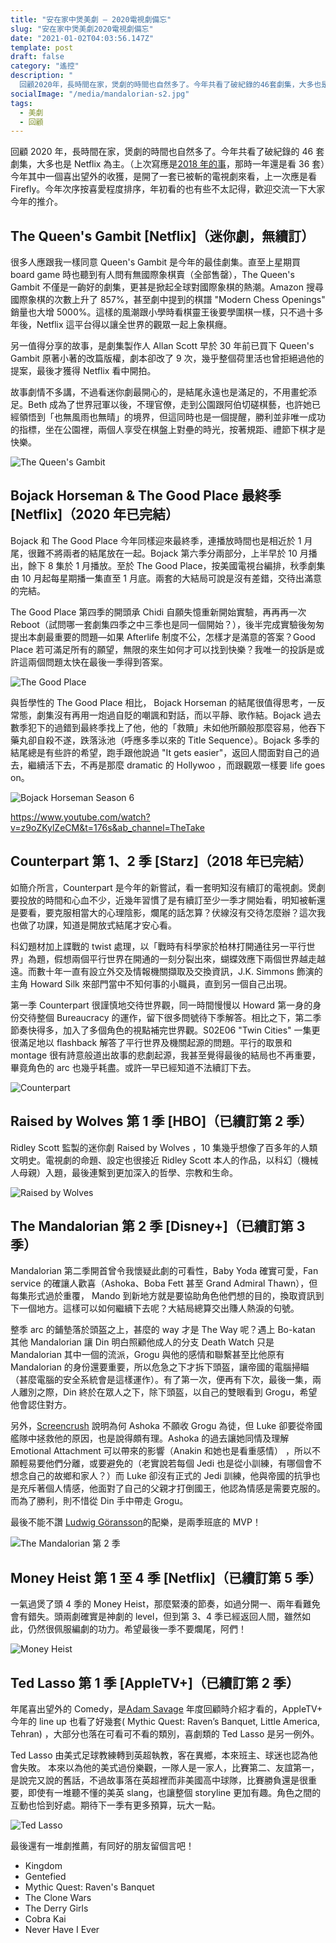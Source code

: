 ```yaml
---
title: "安在家中煲美劇 — 2020電視劇備忘"
slug: "安在家中煲美劇2020電視劇備忘"
date: "2021-01-02T04:03:56.147Z"
template: post
draft: false
category: "遙控"
description: "
  回顧2020年，長時間在家，煲劇的時間也自然多了。今年共看了破紀錄的46套劇集，大多也是Netflix為主。今年其中一個喜出望外的收獲，是開了一套已被斬的電視劇來看，上一次應是看 Firefly。今年次序按喜愛程度排序，年初看的也有些不太記得，歡迎交流一下大家今年的推介。"
socialImage: "/media/mandalorian-s2.jpg"
tags:
  - 美劇
  - 回顧
---
```


回顧 2020 年，長時間在家，煲劇的時間也自然多了。今年共看了破紀錄的 46 套劇集，大多也是 Netflix 為主。（上次寫應是[2018 年的事](https://notesofsamuel-develop.gtsb.io/posts/%E5%96%94%E6%99%82%E9%96%93%E5%8E%BB%E4%BA%86%E5%93%AA%E8%A3%A1-2017%E5%B9%B4%E7%BE%8E%E5%8A%87%E5%82%99%E5%BF%98)，那時一年還是看 36 套）今年其中一個喜出望外的收獲，是開了一套已被斬的電視劇來看，上一次應是看 Firefly。今年次序按喜愛程度排序，年初看的也有些不太記得，歡迎交流一下大家今年的推介。

## The Queen's Gambit [Netflix]（迷你劇，無續訂）

很多人應跟我一樣同意 Queen's Gambit 是今年的最佳劇集。直至上星期買 board game 時也聽到有人問有無國際象棋賣（全部售罄），The Queen's Gambit 不僅是一齣好的劇集，更甚是掀起全球對國際象棋的熱潮。Amazon 搜尋國際象棋的次數上升了 857%，甚至劇中提到的棋譜 "Modern Chess Openings" 銷量也大增 5000%。這樣的風潮跟小學時看棋靈王後要學圍棋一樣，只不過十多年後，Netflix 這平台得以讓全世界的觀眾一起上象棋癮。

另一值得分享的故事，是劇集製作人 Allan Scott 早於 30 年前已買下 Queen's Gambit 原著小著的改篇版權，劇本卻改了 9 次，幾乎整個荷里活也曾拒絕過他的提案，最後才獲得 Netflix 看中開拍。

故事劇情不多講，不過看迷你劇最開心的，是結尾永遠也是滿足的，不用畫蛇添足。Beth 成為了世界冠軍以後，不理官僚，走到公園跟阿伯切磋棋藝，也許她已經領悟到「也無風雨也無晴」的境界，但這同時也是一個提醒，勝利並非唯一成功的指標，坐在公園裡，兩個人享受在棋盤上對壘的時光，按著規距、禮節下棋才是快樂。

![The Queen's Gambit](/media/queens-gambit.jpg)

## Bojack Horseman & The Good Place 最終季 [Netflix]（2020 年已完結）

Bojack 和 The Good Place 今年同樣迎來最終季，連播放時間也是相近於 1 月尾，很難不將兩者的結尾放在一起。Bojack 第六季分兩部分，上半早於 10 月播出，餘下 8 集於 1 月播放。至於 The Good Place，按美國電視台編排，秋季劇集由 10 月起每星期播一集直至 1 月底。兩套的大結局可說是沒有差錯，交待出滿意的完結。

The Good Place 第四季的開頭承 Chidi 自願失憶重新開始實驗，再再再一次 Reboot（試問哪一套劇集四季之中三季也是同一個開始？），後半完成實驗後匆匆提出本劇最重要的問題—如果 Afterlife 制度不公，怎樣才是滿意的答案？Good Place 若可滿足所有的願望，無限的來生如何才可以找到快樂？我唯一的投訴是或許這兩個問題太快在最後一季得到答案。

![The Good Place](/media/the-good-place-finale.png)

與哲學性的 The Good Place 相比， Bojack Horseman 的結尾很值得思考，一反常態，劇集沒有再用一炮過自貶的嘲諷和對話，而以平靜、歌作結。Bojack 過去數季犯下的過錯到最終季找上了他，他的「救贖」未如他所願般那麼容易，他吞下藥丸卻自殺不遂，跌落泳池（呼應多季以來的 Title Sequence）。Bojack 多季的結尾總是有些許的希望，跑手跟他說過 "It gets easier"，返回人間面對自己的過去，繼續活下去，不再是那麼 dramatic 的 Hollywoo ，而跟觀眾一樣要 life goes on。

![Bojack Horseman Season 6](/media/bojack-s6-finale.png)

https://www.youtube.com/watch?v=z9oZKylZeCM&t=176s&ab_channel=TheTake

## Counterpart 第 1、2 季 [Starz]（2018 年已完結）

如簡介所言，Counterpart 是今年的新嘗試，看一套明知沒有續訂的電視劇。煲劇要投放的時間和心血不少，近幾年習慣了是有續訂至少一季才開始看，明知被斬還是要看，要克服相當大的心理陰影，爛尾的話怎算？伏線沒有交待怎麼辦？這次我也做了功課，知道是開放式結尾才安心看。

科幻題材加上諜戰的 twist 處理，以「戰時有科學家於柏林打開通往另一平行世界」為題，假想兩個平行世界在開通的一刻分裂出來，蝴蝶效應下兩個世界越走越遠。而數十年一直有設立外交及情報機關擷取及交換資訊，J.K. Simmons 飾演的主角 Howard Silk 來部門當中不知何事的小職員，直到另一個自己出現。

第一季 Counterpart 很謹慎地交待世界觀，同一時間慢慢以 Howard 第一身的身份交待整個 Bureaucracy 的運作，留下很多問號待下季解答。相比之下，第二季節奏快得多，加入了多個角色的視點補完世界觀。S02E06 "Twin Cities" 一集更很滿足地以 flashback 解答了平行世界及機關起源的問題。平行的取景和 montage 很有詩意般道出故事的悲劇起源，我甚至覺得最後的結局也不再重要，畢竟角色的 arc 也幾乎耗盡。或許一早已經知道不法續訂下去。

![Counterpart](/media/counterpart.jpg)

## Raised by Wolves 第 1 季 [HBO]（已續訂第 2 季）

Ridley Scott 監製的迷你劇 Raised by Wolves ，10 集幾乎想像了百多年的人類文明史。電視劇的命題、設定也很接近 Ridley Scott 本人的作品，以科幻（機械人母親）入題，最後連繫到更加深入的哲學、宗教和生命。

![Raised by Wolves](/media/raised-by-wolves.jpg)

## The Mandalorian 第 2 季 [Disney+]（已續訂第 3 季）

Mandalorian 第二季開首曾令我懷疑此劇的可看性，Baby Yoda 確實可愛，Fan service 的確讓人歡喜（Ashoka、Boba Fett 甚至 Grand Admiral Thawn），但每集形式過於重覆， Mando 到新地方就是要協助角色他們想的目的，換取資訊到下一個地方。這樣可以如何繼續下去呢？大結局總算交出賺人熱淚的句號。

整季 arc 的鋪墊落於頭盔之上，甚麼的 way 才是 The Way 呢？遇上 Bo-katan 其他 Mandalorian 讓 Din 明白照顧他成人的分支 Death Watch 只是 Mandalorian 其中一個的流派，Grogu 與他的感情和聯繫甚至比他原有 Mandalorian 的身份還要重要，所以危急之下才拆下頭盔，讓帝國的電腦掃瞄（甚麼電腦的安全系統會是這樣運作）。有了第一次，便再有下次，最後一集，兩人離別之際，Din 終於在眾人之下，除下頭盔，以自己的雙眼看到 Grogu，希望他會認住對方。

另外，[Screencrush](https://www.youtube.com/watch?v=BsAxgypgjrs) 說明為何 Ashoka 不願收 Grogu 為徒，但 Luke 卻要從帝國艦隊中拯救他的原因，也是說得頗有理。Ashoka 的過去讓她同情及理解 Emotional Attachment 可以帶來的影響（Anakin 和她也是看重感情） ，所以不願輕易要他們分離，或要避免的（老實說若每個 Jedi 也是從小訓練，有哪個會不想念自己的故鄉和家人？）而 Luke 卻沒有正式的 Jedi 訓練，他與帝國的抗爭也是充斥著個人情感，他面對了自己的父親才打倒國王，他認為情感是需要克服的。而為了勝利，則不惜從 Din 手中帶走 Grogu。

最後不能不讚 [Ludwig Göransson](https://www.youtube.com/watch?v=aQIcZbzr9Wk&ab_channel=Variety)的配樂，是兩季班底的 MVP！

![The Mandalorian 第 2 季](/media/mandalorian-s2.jpg)

## Money Heist 第 1 至 4 季 [Netflix]（已續訂第 5 季）

一氣過煲了頭 4 季的 Money Heist，那麼緊湊的節奏，如過分開一、兩年看難免會有錯失。頭兩劇確實是神劇的 level，但到第 3、4 季已經返回人間，雖然如此，仍然很佩服編劇的功力。希望最後一季不要爛尾，阿們！

![Money Heist](/media/money-heist-1.jpg)

## Ted Lasso 第 1 季 [AppleTV+]（已續訂第 2 季）

年尾喜出望外的 Comedy，是[Adam Savage](https://www.youtube.com/watch?v=cJ0WE4JkROA) 年度回顧時介紹才看的，AppleTV+ 今年的 line up 也看了好幾套( Mythic Quest: Raven’s Banquet, Little America, Tehran) ，大部分也落在可看可不看的類別，喜劇類的 Ted Lasso 是另一例外。

Ted Lasso 由美式足球教練轉到英超執教，客在異鄉，本來班主、球迷也認為他會失敗。
本來以為他的美式過份樂觀，一隊人是一家人，比賽第二、友誼第一，是說完又說的舊話，不過故事落在英超裡而非美國高中球隊，比賽勝負還是很重要，即使有一堆聽不懂的美英 slang，也讓整個 storyline 更加有趣。角色之間的互動也恰到好處。期待下一季有更多預算，玩大一點。

![Ted Lasso](/media/ted-lasso.png)

最後還有一堆劇推薦，有同好的朋友留個言吧！

- Kingdom
- Gentefied
- Mythic Quest: Raven's Banquet
- The Clone Wars
- The Derry Girls
- Cobra Kai
- Never Have I Ever
